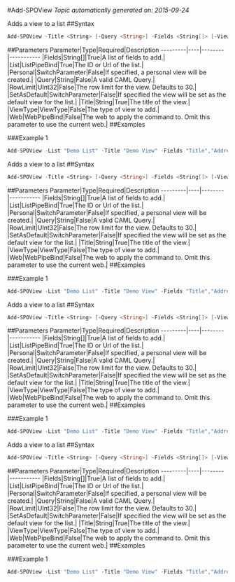 #Add-SPOView
*Topic automatically generated on: 2015-09-24*

Adds a view to a list
##Syntax
```powershell
Add-SPOView -Title <String> [-Query <String>] -Fields <String[]> [-ViewType <ViewType>] [-RowLimit <UInt32>] [-Personal [<SwitchParameter>]] [-SetAsDefault [<SwitchParameter>]] [-Web <WebPipeBind>] -List <ListPipeBind>
```


##Parameters
Parameter|Type|Required|Description
---------|----|--------|-----------
|Fields|String[]|True|A list of fields to add.|
|List|ListPipeBind|True|The ID or Url of the list.|
|Personal|SwitchParameter|False|If specified, a personal view will be created.|
|Query|String|False|A valid CAML Query.|
|RowLimit|UInt32|False|The row limit for the view. Defaults to 30.|
|SetAsDefault|SwitchParameter|False|If specified the view will be set as the default view for the list.|
|Title|String|True|The title of the view.|
|ViewType|ViewType|False|The type of view to add.|
|Web|WebPipeBind|False|The web to apply the command to. Omit this parameter to use the current web.|
##Examples

###Example 1
```powershell
Add-SPOView -List "Demo List" -Title "Demo View" -Fields "Title","Address"
```

Adds a view to a list
##Syntax
```powershell
Add-SPOView -Title <String> [-Query <String>] -Fields <String[]> [-ViewType <ViewType>] [-RowLimit <UInt32>] [-Personal [<SwitchParameter>]] [-SetAsDefault [<SwitchParameter>]] [-Web <WebPipeBind>] -List <ListPipeBind>
```


##Parameters
Parameter|Type|Required|Description
---------|----|--------|-----------
|Fields|String[]|True|A list of fields to add.|
|List|ListPipeBind|True|The ID or Url of the list.|
|Personal|SwitchParameter|False|If specified, a personal view will be created.|
|Query|String|False|A valid CAML Query.|
|RowLimit|UInt32|False|The row limit for the view. Defaults to 30.|
|SetAsDefault|SwitchParameter|False|If specified the view will be set as the default view for the list.|
|Title|String|True|The title of the view.|
|ViewType|ViewType|False|The type of view to add.|
|Web|WebPipeBind|False|The web to apply the command to. Omit this parameter to use the current web.|
##Examples

###Example 1
```powershell
Add-SPOView -List "Demo List" -Title "Demo View" -Fields "Title","Address"
```

Adds a view to a list
##Syntax
```powershell
Add-SPOView -Title <String> [-Query <String>] -Fields <String[]> [-ViewType <ViewType>] [-RowLimit <UInt32>] [-Personal [<SwitchParameter>]] [-SetAsDefault [<SwitchParameter>]] [-Web <WebPipeBind>] -List <ListPipeBind>
```


##Parameters
Parameter|Type|Required|Description
---------|----|--------|-----------
|Fields|String[]|True|A list of fields to add.|
|List|ListPipeBind|True|The ID or Url of the list.|
|Personal|SwitchParameter|False|If specified, a personal view will be created.|
|Query|String|False|A valid CAML Query.|
|RowLimit|UInt32|False|The row limit for the view. Defaults to 30.|
|SetAsDefault|SwitchParameter|False|If specified the view will be set as the default view for the list.|
|Title|String|True|The title of the view.|
|ViewType|ViewType|False|The type of view to add.|
|Web|WebPipeBind|False|The web to apply the command to. Omit this parameter to use the current web.|
##Examples

###Example 1
```powershell
Add-SPOView -List "Demo List" -Title "Demo View" -Fields "Title","Address"
```

Adds a view to a list
##Syntax
```powershell
Add-SPOView -Title <String> [-Query <String>] -Fields <String[]> [-ViewType <ViewType>] [-RowLimit <UInt32>] [-Personal [<SwitchParameter>]] [-SetAsDefault [<SwitchParameter>]] [-Web <WebPipeBind>] -List <ListPipeBind>
```


##Parameters
Parameter|Type|Required|Description
---------|----|--------|-----------
|Fields|String[]|True|A list of fields to add.|
|List|ListPipeBind|True|The ID or Url of the list.|
|Personal|SwitchParameter|False|If specified, a personal view will be created.|
|Query|String|False|A valid CAML Query.|
|RowLimit|UInt32|False|The row limit for the view. Defaults to 30.|
|SetAsDefault|SwitchParameter|False|If specified the view will be set as the default view for the list.|
|Title|String|True|The title of the view.|
|ViewType|ViewType|False|The type of view to add.|
|Web|WebPipeBind|False|The web to apply the command to. Omit this parameter to use the current web.|
##Examples

###Example 1
```powershell
Add-SPOView -List "Demo List" -Title "Demo View" -Fields "Title","Address"
```


